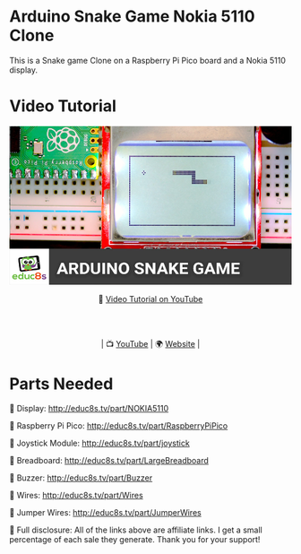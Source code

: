 # Arduino Snake Game Nokia 5110 Clone

This is a Snake game Clone on a Raspberry Pi Pico board and a Nokia 5110 display.
# Video Tutorial

<p align="center">
  <img src="preview.jpg" alt="Arduino Snake Game" width="960">
</p>

<p align="center">
🎥 <a href="https://youtu.be/PiKJgczhLNM">Video Tutorial on YouTube</a>
</p>

<br>
<br>
<p align="center">
| 📺 <a href="https://www.youtube.com/educ8s">YouTube</a>
| 🌍 <a href="http://www.educ8s.tv">Website</a> | <br>
</p>


# Parts Needed
🛒 Display: http://educ8s.tv/part/NOKIA5110

🛒 Raspberry Pi Pico: http://educ8s.tv/part/RaspberryPiPico

🛒 Joystick Module: http://educ8s.tv/part/joystick

🛒 Breadboard: http://educ8s.tv/part/LargeBreadboard

🛒 Buzzer: http://educ8s.tv/part/Buzzer

🛒 Wires: http://educ8s.tv/part/Wires

🛒 Jumper Wires: http://educ8s.tv/part/JumperWires

💖 Full disclosure: All of the links above are affiliate links. I get a small percentage of each sale they generate. Thank you for your support!
